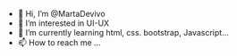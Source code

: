 - 👋 Hi, I’m @MartaDevivo
- 👀 I’m interested in UI-UX
- 🌱 I’m currently learning html, css. bootstrap, Javascript...
- 📫 How to reach me ...

<!---
MartaDevivo/MartaDevivo is a ✨ special ✨ repository because its `README.md` (this file) appears on your GitHub profile.
You can click the Preview link to take a look at your changes.
--->
